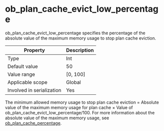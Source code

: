 # ob_plan_cache_evict_low_percentage

ob_plan_cache_evict_low_percentage specifies the percentage of the absolute value of the maximum memory usage to stop plan cache eviction.

| **Property** | **Description** |
|---------|------------|
| Type | Int |
| Default value | 50 |
| Value range | \[0, 100\] |
| Applicable scope | Global |
| Involved in serialization | Yes |

The minimum allowed memory usage to stop plan cache eviction = Absolute value of the maximum memory usage for plan cache × Value of ob_plan_cache_evict_low_percentage/100. For more information about the absolute value of the maximum memory usage, see [ob_plan_cache_percentage](85.ob_plan_cache_percentage-of-oracle-mode.md).
